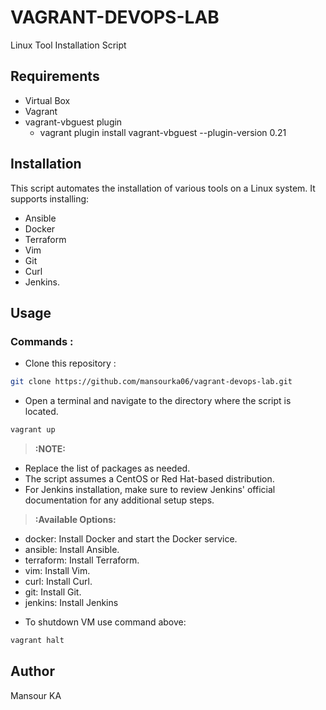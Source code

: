 # VAGRANT-DEVOPS-LAB

Linux Tool Installation Script

## Requirements

- Virtual Box
- Vagrant
- vagrant-vbguest plugin
    - vagrant plugin install vagrant-vbguest --plugin-version 0.21


## Installation

This script automates the installation of various tools on a Linux system. It supports installing:
- Ansible
 - Docker
 - Terraform 
 - Vim
 - Git
 - Curl
 - Jenkins.


## Usage

### Commands :

* Clone this repository :
```bash
git clone https://github.com/mansourka06/vagrant-devops-lab.git
```

* Open a terminal and navigate to the directory where the script is located.
```bash
vagrant up
```

> **:NOTE:**
 - Replace the list of packages as needed.
 - The script assumes a CentOS or Red Hat-based distribution.
 - For Jenkins installation, make sure to review Jenkins' official documentation for any additional setup steps.

> **:Available Options:**
 - docker: Install Docker and start the Docker service.
 - ansible: Install Ansible.
 - terraform: Install Terraform.
 - vim: Install Vim.
 - curl: Install Curl.
 - git: Install Git.
 - jenkins: Install Jenkins
 
* To shutdown VM use command above:
```bash
vagrant halt
```

## Author
Mansour KA
